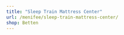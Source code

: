 ```yaml
---
title: "Sleep Train Mattress Center"
url: /menifee/sleep-train-mattress-center/
shop: Betten
---
```

